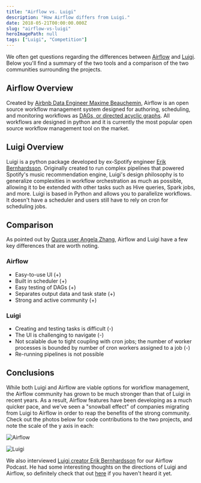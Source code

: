 ```yaml
---
title: "Airflow vs. Luigi"
description: "How Airflow differs from Luigi."
date: 2018-05-21T00:00:00.000Z
slug: "airflow-vs-luigi"
heroImagePath: null
tags: ["Luigi", "Competition"]
---
```


We often get questions regarding the differences between [Airflow](https://airflow.apache.org/) and [Luigi](https://github.com/spotify/luigi). Below you'll find a summary of the two tools and a comparison of the two communities surrounding the projects.

## Airflow Overview

Created by [Airbnb Data Engineer Maxime Beauchemin](https://www.linkedin.com/in/maximebeauchemin), Airflow is an open source workflow management system designed for authoring, scheduling, and monitoring workflows as [DAGs, or directed acyclic graphs](https://www.astronomer.io/guides/dags/). All workflows are designed in python and it is currently the most popular open source workflow management tool on the market.

## Luigi Overview

Luigi is a python package developed by ex-Spotify engineer [Erik Bernhardsson](https://erikbern.com/). Originally created to run complex pipelines that powered Spotify's music recommendation engine, Luigi's design philosophy is to generalize complexities in workflow orchestration as much as possible, allowing it to be extended with other tasks such as Hive queries, Spark jobs, and more. Luigi is based in Python and allows you to parallelize workflows. It doesn't have a scheduler and users still have to rely on cron for scheduling jobs.


## Comparison

As pointed out by [Quora user Angela Zhang](https://www.quora.com/Which-is-a-better-data-pipeline-scheduling-platform-Airflow-or-Luigi), Airflow and Luigi have a few key differences that are worth noting.

### Airflow

- Easy-to-use UI (+)
- Built in scheduler (+)
- Easy testing of DAGs (+)
- Separates output data and task state (+)
- Strong and active community (+)

### Luigi

- Creating and testing tasks is difficult (-)
- The UI is challenging to navigate (-)
- Not scalable due to tight coupling with cron jobs; the number of worker processes is bounded by number of cron workers assigned to a job (-)
- Re-running pipelines is not possible


## Conclusions

While both Luigi and Airflow are viable options for workflow management, the Airflow community has grown to be much stronger than that of Luigi in recent years. As a result, Airflow features have been developing as a much quicker pace, and we've seen a "snowball effect" of companies migrating from Luigi to Airflow in order to reap the benefits of the strong community. Check out the photos below for code contributions to the two projects, and note the scale of the y axis in each:

![Airflow](https://s3.amazonaws.com/astronomer-cdn/website/img/guides/Screen+Shot+2018-10-12+at+10.36.27+AM.png)

![Luigi](https://s3.amazonaws.com/astronomer-cdn/website/img/guides/Screen+Shot+2018-10-12+at+10.36.19+AM.png)

We also interviewed [Luigi creator Erik Bernhardsson](https://twitter.com/fulhack?ref_src=twsrc%5Egoogle%7Ctwcamp%5Eserp%7Ctwgr%5Eauthor) for our Airflow Podcast. He had some interesting thoughts on the directions of Luigi and Airflow, so definitely check that out [here](https://soundcloud.com/the-airflow-podcast/episode-4-competitors) if you haven't heard it yet.
